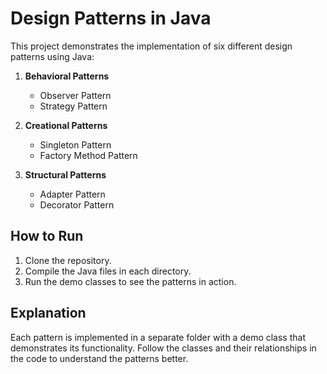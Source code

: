 # Design Patterns in Java

This project demonstrates the implementation of six different design patterns using Java:

1. **Behavioral Patterns**

   - Observer Pattern
   - Strategy Pattern

2. **Creational Patterns**

   - Singleton Pattern
   - Factory Method Pattern

3. **Structural Patterns**
   - Adapter Pattern
   - Decorator Pattern

## How to Run

1. Clone the repository.
2. Compile the Java files in each directory.
3. Run the demo classes to see the patterns in action.

## Explanation

Each pattern is implemented in a separate folder with a demo class that demonstrates its functionality. Follow the classes and their relationships in the code to understand the patterns better.
